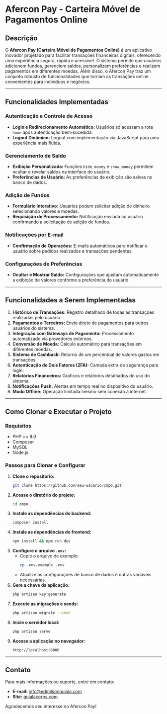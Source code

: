 # Afercon Pay - Carteira Móvel de Pagamentos Online

## Descrição
O **Afercon Pay (Carteira Móvel de Pagamentos Online)** é um aplicativo inovador projetado para facilitar transações financeiras digitais, oferecendo uma experiência segura, rápida e acessível. O sistema permite que usuários adicionem fundos, gerenciem saldos, personalizem preferências e realizem pagamentos em diferentes moedas. Além disso, o Afercon Pay traz um conjunto robusto de funcionalidades que tornam as transações online convenientes para indivíduos e negócios.

---

## Funcionalidades Implementadas

### Autenticação e Controle de Acesso
- **Login e Redirecionamento Automático:** Usuários só acessam a rota `home` após autenticação bem-sucedida.
- **Logout Dinâmico:** Logout com implementação via JavaScript para uma experiência mais fluida.

### Gerenciamento de Saldo
- **Exibição Personalizada:** Funções `hide_money` e `show_money` permitem ocultar e revelar saldos na interface do usuário.
- **Preferências de Usuário:** As preferências de exibição são salvas no banco de dados.

### Adição de Fundos
- **Formulário Interativo:** Usuários podem solicitar adição de dinheiro selecionando valores e moedas.
- **Requisição de Processamento:** Notificação enviada ao usuário confirmando a solicitação de adição de fundos.

### Notificações por E-mail
- **Confirmação de Operações:** E-mails automáticos para notificar o usuário sobre pedidos realizados e transações pendentes.

### Configurações de Preferências
- **Ocultar e Mostrar Saldo:** Configurações que ajustam automaticamente a exibição de valores conforme a preferência do usuário.

---

## Funcionalidades a Serem Implementadas

1. **Histórico de Transações:** Registro detalhado de todas as transações realizadas pelo usuário.
2. **Pagamentos a Terceiros:** Envio direto de pagamentos para outros usuários do sistema.
3. **Integração com Gateways de Pagamento:** Processamento automatizado via provedores externos.
4. **Conversão de Moeda:** Cálculo automático para transações em diferentes moedas.
5. **Sistema de Cashback:** Retorno de um percentual de valores gastos em transações.
6. **Autenticação de Dois Fatores (2FA):** Camada extra de segurança para login.
7. **Relatórios Financeiros:** Gráficos e relatórios detalhados do uso do sistema.
8. **Notificações Push:** Alertas em tempo real no dispositivo do usuário.
9. **Modo Offline:** Operação limitada mesmo sem conexão à internet.

---

## Como Clonar e Executar o Projeto

### Requisitos
- PHP >= 8.0
- Composer
- MySQL
- Node.js

### Passos para Clonar e Configurar

1. **Clone o repositório:**
   ```bash
   git clone https://github.com/seu-usuario/cmpo.git
   ```
2. **Acesse o diretório do projeto:**
   ```bash
   cd cmpo
   ```
3. **Instale as dependências do backend:**
   ```bash
   composer install
   ```
4. **Instale as dependências do frontend:**
   ```bash
   npm install && npm run dev
   ```
5. **Configure o arquivo `.env`:**
   - Copie o arquivo de exemplo:
     ```bash
     cp .env.example .env
     ```
   - Atualize as configurações de banco de dados e outras variáveis necessárias.
6. **Gere a chave da aplicação:**
   ```bash
   php artisan key:generate
   ```
7. **Execute as migrações e seeds:**
   ```bash
   php artisan migrate --seed
   ```
8. **Inicie o servidor local:**
   ```bash
   php artisan serve
   ```
9. **Acesse a aplicação no navegador:**
   ```
   http://localhost:8000
   ```

---

## Contato
Para mais informações ou suporte, entre em contato:
- **E-mail:** [info@edmilsonquiala.com](mailto:geral@aferconpay.com)
- **Site:** [quialacorps.com](https://aferconpay.com)

Agradecemos seu interesse no Afercon Pay!
